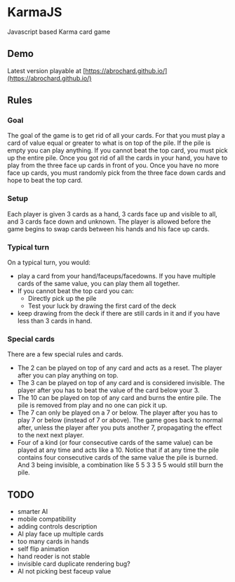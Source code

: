 # KarmaJS
Javascript based Karma card game

## Demo
Latest version playable at [https://abrochard.github.io/](https://abrochard.github.io/)

## Rules

### Goal
The goal of the game is to get rid of all your cards. For that you
must play a card of value equal or greater to what is on top of the
pile. If the pile is empty you can play anything. If you cannot beat
the top card, you must pick up the entire pile. Once you got rid of
all the cards in your hand, you have to play from the three face up
cards in front of you. Once you have no more face up cards, you must
randomly pick from the three face down cards and hope to beat the top
card.

### Setup
Each player is given 3 cards as a hand, 3 cards face up and visible to
all, and 3 cards face down and unknown. The player is allowed before
the game begins to swap cards between his hands and his face up cards.

### Typical turn
On a typical turn, you would:
  * play a card from your hand/faceups/facedowns. If you have multiple
    cards of the same value, you can play them all together.
  * If you cannot beat the top card you can:
    * Directly pick up the pile
    * Test your luck by drawing the first card of the deck
  * keep drawing from the deck if there are still cards in it and if
    you have less than 3 cards in hand.

### Special cards
There are a few special rules and cards.
  * The 2 can be played on top of any card and acts as a reset. The
    player after you can play anything on top.
  * The 3 can be played on top of any card and is considered
    invisible. The player after you has to beat the value of the card
    below your 3.
  * The 10 can be played on top of any card and burns the entire
    pile. The pile is removed from play and no one can pick it up.
  * The 7 can only be played on a 7 or below. The player after you has
    to play 7 or below (instead of 7 or above). The game goes back to
    normal after, unless the player after you puts another 7,
    propagating the effect to the next next player.
  * Four of a kind (or four consecutive cards of the same value) can
    be played at any time and acts like a 10. Notice that if at any
    time the pile contains four consecutive cards of the same value
    the pile is burned. And 3 being invisible, a combination like 5 5
    3 3 5 5 would still burn the pile.

## TODO
  * smarter AI
  * mobile compatibility
  * adding controls description
  * AI play face up multiple cards
  * too many cards in hands
  * self flip animation
  * hand reoder is not stable
  * invisible card duplicate rendering bug?
  * AI not picking best faceup value
